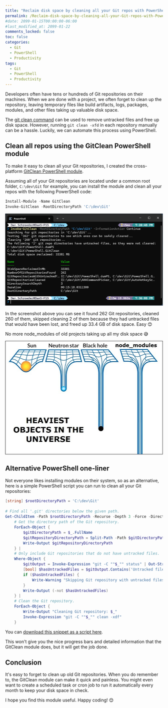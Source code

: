 ```yaml
---
title: "Reclaim disk space by cleaning all your Git repos with PowerShell"
permalink: /Reclaim-disk-space-by-cleaning-all-your-Git-repos-with-PowerShell/
#date: 2099-01-15T00:00:00-06:00
#last_modified_at: 2099-01-22
comments_locked: false
toc: false
categories:
  - Git
  - PowerShell
  - Productivity
tags:
  - Git
  - PowerShell
  - Productivity
---
```


Developers often have tens or hundreds of Git repositories on their machines.
When we are done with a project, we often forget to clean up the repository, leaving temporary files like build artifacts, logs, packages, modules, and other files taking up valuable disk space.

The [git clean command](https://git-scm.com/docs/git-clean) can be used to remove untracked files and free up disk space.
However, running `git clean -xfd` in each repository manually can be a hassle.
Luckily, we can automate this process using PowerShell.

## Clean all repos using the GitClean PowerShell module

To make it easy to clean all your Git repositories, I created the cross-platform [GitClean PowerShell module](https://github.com/deadlydog/PowerShell.GitClean).

Assuming all of your Git repositories are located under a common root folder, `C:\dev\Git` for example, you can install the module and clean all your repos with the following PowerShell code:

```powershell
Install-Module -Name GitClean
Invoke-GitClean -RootDirectoryPath 'C:\dev\Git'
```

![Screenshot of running the Invoke-GitClean command](/assets/Posts/2025-02-17-Reclaim-disk-space-by-cleaning-all-your-Git-repos-with-PowerShell/invoke-gitclean-with-root-directory-and-informational-messages-parameters.png)

In the screenshot above you can see it found 262 Git repositories, cleaned 260 of them, skipped cleaning 2 of them because they had untracked files that would have been lost, and freed up 33.4 GB of disk space.
Easy 😊

No more node_modules of old projects taking up all my disk space 😅

![meme of node_modules directory being huge](/assets/Posts/2025-02-17-Reclaim-disk-space-by-cleaning-all-your-Git-repos-with-PowerShell/node_modules-size-meme.jpeg)

## Alternative PowerShell one-liner

Not everyone likes installing modules on their system, so as an alternative, here is a simple PowerShell script you can run to clean all your Git repositories:

```powershell
[string] $rootDirectoryPath = 'C:\dev\Git'

# Find all '.git' directories below the given path.
Get-ChildItem -Path $rootDirectoryPath -Recurse -Depth 3 -Force -Directory -Filter '.git' |
    # Get the directory path of the Git repository.
    ForEach-Object {
        $gitDirectoryPath = $_.FullName
        $gitRepositoryDirectoryPath = Split-Path -Path $gitDirectoryPath -Parent
        Write-Output $gitRepositoryDirectoryPath
    } |
    # Only include Git repositories that do not have untracked files.
    Where-Object {
        $gitOutput = Invoke-Expression "git -C ""$_"" status" | Out-String
        [bool] $hasUntrackedFiles = $gitOutput.Contains('Untracked files')
        if ($hasUntrackedFiles) {
            Write-Warning "Skipping Git repository with untracked files: $_"
        }
        Write-Output (-not $hasUntrackedFiles)
    } |
    # Clean the Git repository.
    ForEach-Object {
        Write-Output "Cleaning Git repository: $_"
        Invoke-Expression "git -C ""$_"" clean -xdf"
    }
```

You can [download this snippet as a script here](/assets/Posts/2025-02-17-Reclaim-disk-space-by-cleaning-all-your-Git-repos-with-PowerShell/CleanGitRepositories.ps1).

This won't give you the nice progress bars and detailed information that the GitClean module does, but it will get the job done.

## Conclusion

It's easy to forget to clean up old Git repositories.
When you do remember to, the GitClean module can make it quick and painless.
You might even want to create a scheduled task or cron job to run it automatically every month to keep your disk space in check.

I hope you find this module useful.
Happy coding! 😊
